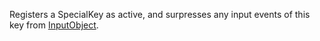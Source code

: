 Registers a SpecialKey as active, and surpresses any input events of this key from [InputObject](https://developer.roblox.com/en-us/api-reference/class/InputObject).